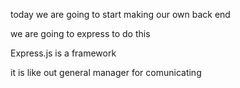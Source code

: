 today we are going to start making our own back end

we are going to express to do this

Express.js is a framework

it is like out general manager for comunicating 

